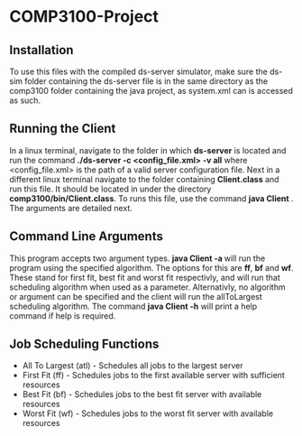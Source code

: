 # COMP3100-Project
 
## Installation

To use this files with the compiled ds-server simulator, make sure the ds-sim folder containing the ds-server file is in the same directory as the comp3100 folder containing the java project, as system.xml can is accessed as such.

## Running the Client

In a linux terminal, navigate to the folder in which **ds-server** is located and run the command **./ds-server -c <config_file.xml> -v all** where <config_file.xml> is the path of a valid server configuration file. Next in a different linux terminal navigate to the folder containing **Client.class** and run this file. It should be located in under the directory **comp3100/bin/Client.class**. To runs this file, use the command **java Client <arguments>**. The arguments are detailed next.

## Command Line Arguments

This program accepts two argument types. **java Client -a <algorithm>** will run the program using the specified algorithm. The options for this are **ff**, **bf** and **wf**. These stand for first fit, best fit and worst fit respectivly, and will run that scheduling algorithm when used as a parameter. Alternativly, no algorithm or argument can be specified and the client will run the allToLargest scheduling algorithm. The command **java Client -h** will print a help command if help is required.

## Job Scheduling Functions

* All To Largest (atl) - Schedules all jobs to the largest server
* First Fit (ff) - Schedules jobs to the first available server with sufficient resources
* Best Fit (bf) - Schedules jobs to the best fit server with available resources
* Worst Fit (wf) - Schedules jobs to the worst fit server with available resources

